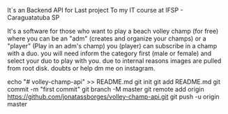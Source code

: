 It´s an Backend API for Last project To my IT course at IFSP - Caraguatatuba SP

It's a software for those who want to play a beach volley champ (for free) where you can be an "adm" (creates and organize your champs) or a "player" (Play in an adm's champ)
you (player) can subscribe in a champ with a duo. you will need inform the category first (male or female) and select your duo to play with you.
due to internal reasons images are pulled from root disk.
doubts or help dm me on instagram.








echo "# volley-champ-api" >> README.md
git init
git add README.md
git commit -m "first commit"
git branch -M master
git remote add origin https://github.com/jonatassborges/volley-champ-api.git
git push -u origin master
####
